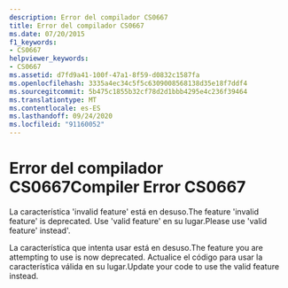 ```yaml
---
description: Error del compilador CS0667
title: Error del compilador CS0667
ms.date: 07/20/2015
f1_keywords:
- CS0667
helpviewer_keywords:
- CS0667
ms.assetid: d7fd9a41-100f-47a1-8f59-d0832c1587fa
ms.openlocfilehash: 3335a4ec34c5f5c6309008568138d35e18f7ddf4
ms.sourcegitcommit: 5b475c1855b32cf78d2d1bbb4295e4c236f39464
ms.translationtype: MT
ms.contentlocale: es-ES
ms.lasthandoff: 09/24/2020
ms.locfileid: "91160052"
---
```

# <a name="compiler-error-cs0667"></a><span data-ttu-id="db23e-103">Error del compilador CS0667</span><span class="sxs-lookup"><span data-stu-id="db23e-103">Compiler Error CS0667</span></span>

<span data-ttu-id="db23e-104">La característica 'invalid feature' está en desuso.</span><span class="sxs-lookup"><span data-stu-id="db23e-104">The feature 'invalid feature' is deprecated.</span></span> <span data-ttu-id="db23e-105">Use 'valid feature' en su lugar.</span><span class="sxs-lookup"><span data-stu-id="db23e-105">Please use 'valid feature' instead'.</span></span>  
  
 <span data-ttu-id="db23e-106">La característica que intenta usar está en desuso.</span><span class="sxs-lookup"><span data-stu-id="db23e-106">The feature you are attempting to use is now deprecated.</span></span> <span data-ttu-id="db23e-107">Actualice el código para usar la característica válida en su lugar.</span><span class="sxs-lookup"><span data-stu-id="db23e-107">Update your code to use the valid feature instead.</span></span>
